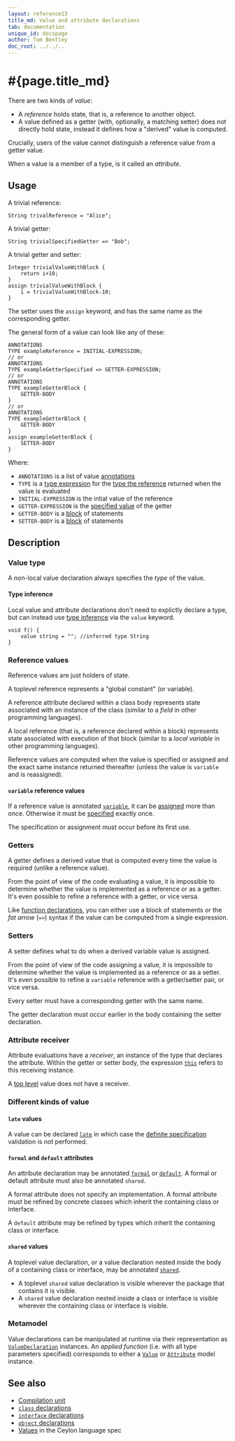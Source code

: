 ```yaml
---
layout: reference13
title_md: Value and attribute declarations
tab: documentation
unique_id: docspage
author: Tom Bentley
doc_root: ../../..
---
```


# #{page.title_md}

There are two kinds of _value_:

- A _reference_ holds state, that is, a reference to another object.
- A value defined as a getter (with, optionally, a matching setter)
  does not directly hold state, instead it defines how a "derived" 
  value is computed.

Crucially, users of the value cannot distinguish a 
reference value from a getter value.

When a value is a member of a type, is it called an _attribute_.

## Usage 

A trivial reference:

    String trivalReference = "Alice";

A trivial getter:

    String trivialSpecifiedGetter => "Bob";


A trivial getter and setter:

    Integer trivialValueWithBlock {
        return i+10;
    }
    assign trivialValueWithBlock {
        i = trivialValueWithBlock-10;
    }
    
The setter uses the `assign` keyword, and has the same name as the 
corresponding getter.

The general form of a value can look like any of these:

<!-- lang:none -->
    ANNOTATIONS
    TYPE exampleReference = INITIAL-EXPRESSION;
    // or
    ANNOTATIONS
    TYPE exampleGetterSpecified => GETTER-EXPRESSION;
    // or
    ANNOTATIONS
    TYPE exampleGetterBlock {
        GETTER-BODY
    }
    // or
    ANNOTATIONS
    TYPE exampleGetterBlock {
        GETTER-BODY
    }
    assign exampleGetterBlock {
        SETTER-BODY
    }

Where:

* `ANNOTATIONS` is a list of value [annotations](../annotation)
* `TYPE` is a [type expression](../type) for the 
  [type the reference](#value_type) returned when the value is evaluated
* `INITIAL-EXPRESSION` is the intial value of the reference
* `GETTER-EXPRESSION` is the [specified value](#function_specifiers) of 
  the getter
* `GETTER-BODY` is a [block](#function_blocks) of statements
* `SETTER-BODY` is a [block](#function_blocks) of statements


## Description

### Value type

A non-local value declaration always specifies the *type* of the value.

#### Type inference

Local value and attribute declarations don't need to explictly declare a 
type, but can instead use [type inference](../type-inference) via the 
`value` keyword.

<!-- try: -->
    void f() {
        value string = ""; //inferred type String
    }

### Reference values

Reference values are just holders of state. 

A toplevel reference represents a "global constant" (or variable).

A reference attribute declared within a class body represents state 
associated with an instance of the class (similar to a *field* in other 
programming languages). 

A local reference (that is, a reference declared within a block) 
represents state associated with execution of that block (similar to a 
*local variable* in other programming languages).

Reference values are computed when the value is specified or assigned
and the exact same instance returned thereafter (unless the value is 
`variable` and is reassigned). 

#### `variable` reference values

If a reference value is annotated 
[`variable`](#{site.urls.apidoc_1_3}/index.html#variable), 
it can be [assigned](#{page.doc_root}/reference/operator/assign) more 
than once. Otherwise it must be [specified](../../statement/specification) 
exactly once. 

The specification or assignment must occur before its first use.

### Getters

A getter defines a derived value that is computed every time the 
value is required (unlike a reference value).

From the point of view of the code evaluating a value, it is impossible 
to determine whether the value is implemented as a reference or as a 
getter. It's even possible to refine a reference with a getter, or vice 
versa.

Like [function declarations](../function), you can either use a 
block of statements or the *fat arrow* (`=>`) syntax if the value can be 
computed from a single expression.

### Setters

A setter defines what to do when a derived variable value is assigned.

From the point of view of the code assigning a value, it is impossible to 
determine whether the value is implemented as a reference or as a setter. 
It's even possible to refine a `variable` reference with a getter/setter
pair, or vice versa.

Every setter must have a corresponding getter with the same name. 

The getter declaration must occur earlier in the body containing the 
setter declaration.

### Attribute receiver

Attribute evaluations have a _receiver_, an instance of the type that 
declares the attribute. Within the getter or setter body, the expression 
[`this`](../../expression/this) refers to this receiving instance.

A [top level](../type-declaration#top_level_declarations) value does not 
have a receiver.


### Different kinds of value

#### `late` values

A value can be declared [`late`](../../annotation/late/) in which case the 
[definite specification](../../annotation/late/#description) validation is 
not performed. 

#### `formal` and `default` attributes

An attribute declaration may be annotated [`formal`](../../annotation/formal)
or [`default`](../../annotation/default). A formal or default attribute must 
also be annotated `shared`.

A formal attribute does not specify an implementation. A formal attribute 
must be refined by concrete classes which inherit the containing class or 
interface. 

A `default` attribute may be refined by types which inherit the containing 
class or interface. 

#### `shared` values

A toplevel value declaration, or a value declaration nested inside the 
body of a containing class or interface, may be annotated 
[`shared`](../../annotation/shared).

- A toplevel `shared` value declaration is visible wherever the package that 
  contains it is visible.
- A `shared` value declaration nested inside a class or interface is visible 
  wherever the containing class or interface is visible.

### Metamodel

Value declarations can be manipulated at runtime via their representation as
[`ValueDeclaration`](#{site.urls.apidoc_1_3}/meta/declaration/ValueDeclaration.type.html) 
instances. An *applied function* (i.e. with all type parameters specified) 
corresponds to either a 
[`Value`](#{site.urls.apidoc_1_3}/meta/model/Value.type.html) or 
[`Attribute`](#{site.urls.apidoc_1_3}/meta/model/Attribute.type.html) model 
instance.

## See also

* [Compilation unit](../compilation-unit)
* [`class` declarations](../class)
* [`interface` declarations](../interface)
* [`object` declarations](../object)
* [Values](#{site.urls.spec_current}#values) in the Ceylon language spec

